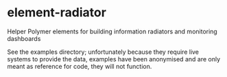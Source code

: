 element-radiator
================

Helper Polymer elements for building information radiators and monitoring dashboards

See the examples directory; unfortunately because they require live systems to provide the data, examples have been anonymised and are only meant as reference for code, they will not function.
